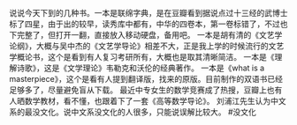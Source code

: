 说说今天下到的几种书。一本是联绵字典，是在豆瓣看到据说点过十三经的武博士标了四星，由于出的较早，读秀库中都有，中华的四卷本，第一卷标错了，不过也下完整了，但打开一翻，直接放入移动硬盘，备用吧。
一本是胡有清的《文艺学论纲》，大概与吴中杰的《文艺学导论》相差不大，正是我上学的时候流行的文艺学概论书，这个是看到有人复习考研所有，大概也是取其清晰简洁。
一本是《理解诗歌》，这是《文学理论》韦勒克和沃伦的经典著作。
一本是《what is a masterpiece》，这个是看有人提到翻译版，找来的原版。目前制作的双语书已经足够多了，尽量避免盲从下载。
最近中专女生的数学竞赛成了热搜，豆瓣上也有人晒数学教材，看不懂，也跟着下了一套《高等数学导论》。
刘浦江先生认为中文系的最没文化。说中文系没文化的人很多，只能说误解比较大。
#没文化